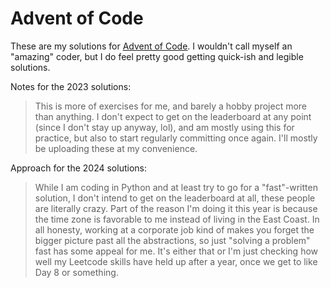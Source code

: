 # Advent of Code

These are my solutions for [Advent of Code](https://adventofcode.com). I wouldn't call myself an "amazing" coder, but I do feel pretty good getting quick-ish and legible solutions.

Notes for the 2023 solutions:

> This is more of exercises for me, and barely a hobby project more than anything. I don't expect to get on the leaderboard at any point (since I don't stay up anyway, lol), and am mostly using this for practice, but also to start regularly committing once again. I'll mostly be uploading these at my convenience.

Approach for the 2024 solutions:

> While I am coding in Python and at least try to go for a "fast"-written solution, I don't intend to get on the leaderboard at all, these people are literally crazy. Part of the reason I'm doing it this year is because the time zone is favorable to me instead of living in the East Coast.
> In all honesty, working at a corporate job kind of makes you forget the bigger picture past all the abstractions, so just "solving a problem" fast has some appeal for me. It's either that or I'm just checking how well my Leetcode skills have held up after a year, once we get to like Day 8 or something.